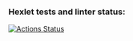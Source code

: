 ### Hexlet tests and linter status:
[![Actions Status](https://github.com/Mkleon/frontend-project-lvl3/workflows/hexlet-check/badge.svg)](https://github.com/Mkleon/frontend-project-lvl3/actions)